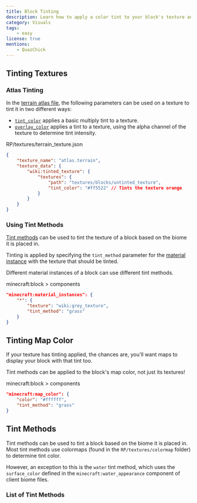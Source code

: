 ```yaml
---
title: Block Tinting
description: Learn how to apply a color tint to your block's texture and map color.
category: Visuals
tags:
    - easy
license: true
mentions:
    - QuazChick
---
```


## Tinting Textures

### Atlas Tinting

In the [terrain atlas file](/concepts/texture-atlases), the following parameters can be used on a texture to tint it in two different ways:

-   [`tint_color`](/concepts/texture-atlases#tint-color) applies a basic multiply tint to a texture.
-   [`overlay_color`](/concepts/texture-atlases#overlay-color) applies a tint to a texture, using the alpha channel of the texture to determine tint intensity.

<CodeHeader>RP/textures/terrain_texture.json</CodeHeader>

```json
{
    "texture_name": "atlas.terrain",
    "texture_data": {
        "wiki:tinted_texture": {
            "textures": {
                "path": "textures/blocks/untinted_texture",
                "tint_color": "#ff5522" // Tints the texture orange
            }
        }
    }
}
```

### Using Tint Methods

[Tint methods](#list-of-tint-methods) can be used to tint the texture of a block based on the biome it is placed in.

Tinting is applied by specifying the `tint_method` parameter for the [material instance](/blocks/block-components#material-instances) with the texture that should be tinted.

Different material instances of a block can use different tint methods.

<CodeHeader>minecraft:block > components</CodeHeader>

```json
"minecraft:material_instances": {
    "*": {
        "texture": "wiki:grey_texture",
        "tint_method": "grass"
    }
}
```

## Tinting Map Color

If your texture has tinting applied, the chances are, you'll want maps to display your block with that tint too.

Tint methods can be applied to the block's map color, not just its textures!

<CodeHeader>minecraft:block > components</CodeHeader>

```json
"minecraft:map_color": {
    "color": "#ffffff",
    "tint_method": "grass"
}
```

## Tint Methods

Tint methods can be used to tint a block based on the biome it is placed in.
Most tint methods use colormaps (found in the `RP/textures/colormap` folder) to determine tint color.

However, an exception to this is the `water` tint method, which uses the `surface_color` defined in the `minecraft:water_appearance` component of client biome files.

### List of Tint Methods

<Table data="tint_methods.json" />

<style>
.color-preview {
    display: inline-grid;
    place-items: center;
    margin-block: 0.5em;
    width: 64px; 
    height: 64px;
    border: var(--border);
    border-radius: var(--border-radius);
    font-family: monospace;
    color: #ffffff;
}
</style>
